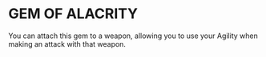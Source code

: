 # GEM OF ALACRITY

You can attach this gem to a weapon, allowing you to use your Agility when making an attack with that weapon.